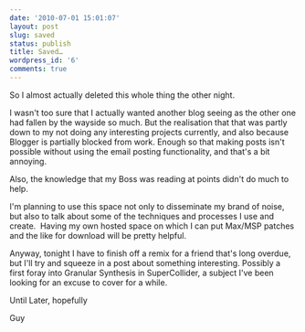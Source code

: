 ```yaml
---
date: '2010-07-01 15:01:07'
layout: post
slug: saved
status: publish
title: Saved…
wordpress_id: '6'
comments: true
---
```


So I almost actually deleted this whole thing the other night.

I wasn't too sure that I actually wanted another blog seeing as the other one had fallen by the wayside so much. But the realisation that that was partly down to my not doing any interesting projects currently, and also because Blogger is partially blocked from work. Enough so that making posts isn't possible without using the email posting functionality, and that's a bit annoying.

Also, the knowledge that my Boss was reading at points didn't do much to help.

I'm planning to use this space not only to disseminate my brand of noise, but also to talk about some of the techniques and processes I use and create.  Having my own hosted space on which I can put Max/MSP patches and the like for download will be pretty helpful.

Anyway, tonight I have to finish off a remix for a friend that's long overdue, but I'll try and squeeze in a post about something interesting. Possibly a first foray into Granular Synthesis in SuperCollider, a subject I've been looking for an excuse to cover for a while.

Until Later, hopefully

Guy
